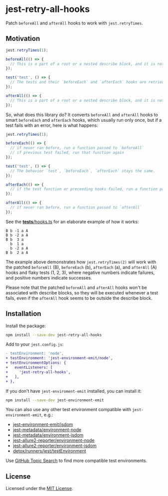 # jest-retry-all-hooks

Patch `beforeAll` and `afterAll` hooks to work with `jest.retryTimes`.

## Motivation

```js
jest.retryTimes(1);

beforeAll(() => {
  // This is a part of a root or a nested describe block, and it is not retried normally.
});

test('test', () => {
  // The tests and their `beforeEach` and `afterEach` hooks are retried.
});

afterAll(() => {
  // This is a part of a root or a nested describe block, and it is not retried normally.
});
```

So, what does this library do? It converts `beforeAll` and `afterAll` hooks to
smart `beforeEach` and `afterEach` hooks, which usually run only once, but
if a test fails with an error, here is what happens:

```js
jest.retryTimes(1);

beforeEach(() => {
  // if never ran before, run a function passed to `beforeAll`
  // if previous test failed, run that function again
});

test('test', () => {
  // The behavior `test`, `beforeEach`, `afterEach` stays the same.
});

afterEach(() => {
  // if the test function or preceeding hooks failed, run a function passed to `afterAll`
});

afterAll(() => {
  // if never ran before, run a function passed to `afterAll`
});
```

See the [__tests__/hooks.ts](./src/__tests__/hooks.ts) for an elaborate example
of how it works:

```plain
B b -1 a A
B b -2 a A
B b  3 a
  b  1 a
  b -2 a A
B b  2 a A
```

The example above demonstrates how `jest.retryTimes(2)` will work with the
patched `beforeAll` (B), `beforeEach` (b), `afterEach` (a), and `afterAll` (A) hooks and
flaky tests (1, 2, 3), where negative numbers indicate failures, and positive
numbers indicate successes.

Please note that the patched `beforeAll` and `afterAll` hooks won't be associated with
describe blocks, so they will be executed whenever a test fails, even if the `afterAll`
hook seems to be outside the describe block.

## Installation

Install the package:

```sh
npm install --save-dev jest-retry-all-hooks
```

Add to your `jest.config.js`:

```diff
- testEnvironment: 'node',
+ testEnvironment: 'jest-environment-emit/node',
+ testEnvironmentOptions: {
+   eventListeners: [
+     'jest-retry-all-hooks',
+   ],
+ },
```

If you don't have `jest-enviroment-emit` installed, you can install it:

```sh
npm install --save-dev jest-environment-emit
```

You can also use any other test environment compatible with `jest-environment-emit`, e.g.:

- [jest-environment-emit/jsdom](https://github.com/wix-incubator/jest-environment-emit)
- [jest-metadata/environment-node](https://github.com/wix-incubator/jest-metadata)
- [jest-metadata/environment-jsdom](https://github.com/wix-incubator/jest-metadata)
- [jest-allure2-reporter/environment-node](https://github.com/wix-incubator/jest-allure2-reporter)
- [jest-allure2-reporter/environment-jsdom](https://github.com/wix-incubator/jest-allure2-reporter)
- [detox/runners/jest/testEnvironment](https://github.com/wix/Detox)

Use [GitHub Topic Search](https://github.com/topics/jest-environment-emit) to find more compatible test environments.

## License

Licensed under the [MIT License](./LICENSE).
